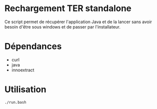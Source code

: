 Rechargement TER standalone
===========================

Ce script permet de récupérer l'application Java et de la lancer sans avoir besoin d'être sous windows et de passer par l'installateur.

# Dépendances

* curl
* java
* innoextract

# Utilisation

    ./run.bash

